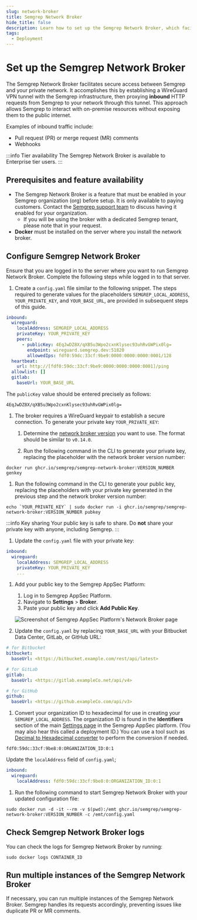 ```yaml
---
slug: network-broker
title: Semgrep Network Broker
hide_title: false
description: Learn how to set up the Semgrep Network Broker, which facilitates secure access between Semgrep and your private network.
tags:
  - Deployment
---
```


# Set up the Semgrep Network Broker

The Semgrep Network Broker facilitates secure access between Semgrep and your private network. It accomplishes this by establishing a WireGuard VPN tunnel with the Semgrep infrastructure, then proxying **inbound** HTTP requests from Semgrep to your network through this tunnel. This approach allows Semgrep to interact with on-premise resources without exposing them to the public internet.

Examples of inbound traffic include:

- Pull request (PR) or merge request (MR) comments
- Webhooks

:::info Tier availability
The Semgrep Network Broker is available to Enterprise tier users.
:::

## Prerequisites and feature availability

- The Semgrep Network Broker is a feature that must be enabled in your Semgrep organization (org) before setup. It is only available to paying customers. Contact the [Semgrep support team](/docs/support) to discuss having it enabled for your organization.
  - If you will be using the broker with a dedicated Semgrep tenant, please note that in your request.
- **Docker** must be installed on the server where you install the network broker.

## Configure Semgrep Network Broker

Ensure that you are logged in to the server where you want to run Semgrep Network Broker. Complete the following steps while logged in to that server.

1. Create a `config.yaml` file similar to the following snippet. The steps required to generate values for the placeholders `SEMGREP_LOCAL_ADDRESS`, `YOUR_PRIVATE_KEY`, and `YOUR_BASE_URL`, are provided in subsequent steps of this guide.

  ```yaml
  inbound:
    wireguard:
      localAddress: SEMGREP_LOCAL_ADDRESS
      privateKey: YOUR_PRIVATE_KEY
      peers:
        - publicKey: 4EqJwDZ8X/qXB5u3Wpo2cxnKlysec93uhRvGWPix0lg=
          endpoint: wireguard.semgrep.dev:51820
          allowedIps: fdf0:59dc:33cf:9be9:0000:0000:0000:0001/128
    heartbeat:
      url: http://[fdf0:59dc:33cf:9be9:0000:0000:0000:0001]/ping
    allowlist: []
    gitlab:
      baseUrl: YOUR_BASE_URL
  ```

  The `publicKey` value should be entered precisely as follows:

  ```console
  4EqJwDZ8X/qXB5u3Wpo2cxnKlysec93uhRvGWPix0lg=
  ```

1. The broker requires a WireGuard keypair to establish a secure connection. To generate your private key `YOUR_PRIVATE_KEY`:

   1. Determine the [network broker version](https://github.com/semgrep/semgrep-network-broker/pkgs/container/semgrep-network-broker) you want to use. The format should be similar to `v0.14.0`.

   1. Run the following command in the CLI to generate your private key, replacing the placeholder with the network broker version number:
  <pre class="language-console"><code>docker run ghcr.io/semgrep/semgrep-network-broker:<span className="placeholder">VERSION_NUMBER</span> genkey</code></pre>

1. Run the following command in the CLI to generate your public key, replacing the placeholders with your private key generated in the previous step and the network broker version number:

  <pre class="language-console"><code>echo `<span className="placeholder">YOUR_PRIVATE_KEY</span>` | sudo docker run -i ghcr.io/semgrep/semgrep-network-broker:<span className="placeholder">VERSION_NUMBER</span> pubkey</code></pre>

  :::info Key sharing
  Your public key is safe to share. Do **not** share your private key with anyone, including Semgrep.
  :::

1. Update the `config.yaml` file with your private key:

  ```yaml
  inbound:
    wireguard:
      localAddress: SEMGREP_LOCAL_ADDRESS
      privateKey: YOUR_PRIVATE_KEY
      ...
  ```

1. Add your public key to the Semgrep AppSec Platform:

   1. Log in to Semgrep AppSec Platform.
   2. Navigate to **Settings** > **Broker**.
   3. Paste your public key and click **Add Public Key**.

   ![Screenshot of Semgrep AppSec Platform's Network Broker page](/img/scp-broker.png#md-width)

2. Update the `config.yaml` by replacing `YOUR_BASE_URL` with your Bitbucket Data Center, GitLab, or GitHub URL:

  ```yaml
  # for Bitbucket
  bitbucket:
    baseUrl: <https://bitbucket.example.com/rest/api/latest>

  # for GitLab
  gitlab:
    baseUrl: <https://gitlab.exampleCo.net/api/v4>

  # for GitHub
  github:
    baseUrl: <https://github.exampleCo.com/api/v3>
  ```

1. Convert your organization ID to hexadecimal for use in creating your `SEMGREP_LOCAL_ADDRESS`. The organization ID is found in the **Identifiers** section of the main [Settings page](https://semgrep.dev/orgs/-/settings) in the Semgrep AppSec platform. (You may also hear this called a deployment ID.) You can use a tool such as [Decimal to Hexadecimal converter](https://www.rapidtables.com/convert/number/decimal-to-hex.html) to perform the conversion if needed.

  <pre class="language-console"><code>fdf0:59dc:33cf:9be8:0:<span className="placeholder">ORGANIZATION_ID</span>:0:1</code></pre>

  Update the `localAddress` field of `config.yaml`;

  ```yaml
  inbound:
    wireguard:
      localAddress: fdf0:59dc:33cf:9be8:0:ORGANIZATION_ID:0:1
  ```

1. Run the following command to start Semgrep Network Broker with your updated configuration file:

  <pre class="language-console"><code>sudo docker run -d -it --rm -v $(pwd):/emt ghcr.io/semgrep/semgrep-network-broker:<span className="placeholder">VERSION_NUMBER</span> -c /emt/config.yaml</code></pre>

## Check Semgrep Network Broker logs

You can check the logs for Semgrep Network Broker by running:

<pre class="language-console"><code>sudo docker logs <span className="placeholder">CONTAINER_ID</span></code></pre>

## Run multiple instances of the Semgrep Network Broker

If necessary, you can run multiple instances of the Semgrep Network Broker. Semgrep handles its requests accordingly, preventing issues like duplicate PR or MR comments.
